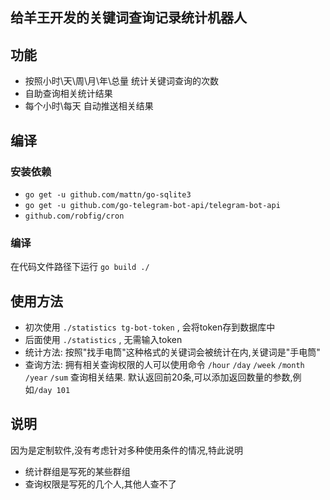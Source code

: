 ## 给羊王开发的关键词查询记录统计机器人
## 功能
- 按照小时\天\周\月\年\总量 统计关键词查询的次数
- 自助查询相关统计结果
- 每个小时\每天 自动推送相关结果

## 编译
### 安装依赖
- `go get -u github.com/mattn/go-sqlite3`
- `go get -u github.com/go-telegram-bot-api/telegram-bot-api`
- `github.com/robfig/cron`

### 编译
在代码文件路径下运行 `go build ./`


## 使用方法
- 初次使用 `./statistics tg-bot-token` , 会将token存到数据库中
- 后面使用 `./statistics` , 无需输入token
- 统计方法: 按照"找手电筒"这种格式的关键词会被统计在内,关键词是"手电筒"
- 查询方法: 拥有相关查询权限的人可以使用命令 `/hour` `/day` `/week` `/month` `/year` `/sum` 查询相关结果. 默认返回前20条,可以添加返回数量的参数,例如`/day 101`

## 说明
因为是定制软件,没有考虑针对多种使用条件的情况,特此说明
- 统计群组是写死的某些群组
- 查询权限是写死的几个人,其他人查不了
